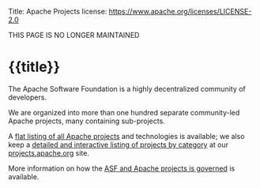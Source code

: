 Title: Apache Projects
license: https://www.apache.org/licenses/LICENSE-2.0

THIS PAGE IS NO LONGER MAINTAINED

# {{title}}

The Apache Software Foundation is a highly decentralized community of
developers. 

We are organized into more than one hundred separate community-led Apache projects, 
many containing sub-projects. 

A [flat listing of all Apache projects](/index.html#projects-list) and 
technologies is available; we also keep a [detailed and interactive listing of projects by category](http://projects.apache.org/) 
at our [projects.apache.org](http://projects.apache.org/) site.

More information on how the [ASF and Apache projects is governed](/foundation/governance/) is available. 
